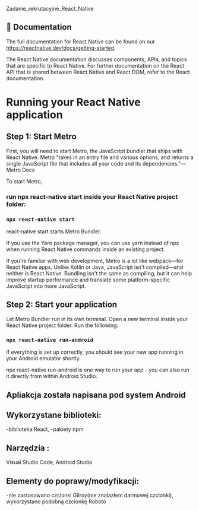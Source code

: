  Zadanie_rekrutacyjne_React_Native
 
 ## 📖 Documentation
The full documentation for React Native can be found on our https://reactnative.dev/docs/getting-started.

The React Native documentation discusses components, APIs, and topics that are specific to React Native. For further documentation on the React API that is shared between React Native and React DOM, refer to the React documentation.
 
# Running your React Native application
## Step 1: Start Metro
First, you will need to start Metro, the JavaScript bundler that ships with React Native. Metro "takes in an entry file and various options, and returns a single JavaScript file that includes all your code and its dependencies."—Metro Docs

To start Metro,
### run npx react-native start  inside your React Native project folder:

### `npx react-native start`
react-native start starts Metro Bundler.

If you use the Yarn package manager, you can use yarn instead of npx when running React Native commands inside an existing project.

If you're familiar with web development, Metro is a lot like webpack—for React Native apps. Unlike Kotlin or Java, JavaScript isn't compiled—and neither is React Native. Bundling isn't the same as compiling, but it can help improve startup performance and translate some platform-specific JavaScript into more JavaScript.

## Step 2: Start your application
Let Metro Bundler run in its own terminal. Open a new terminal inside your React Native project folder. Run the following:

### `npx react-native run-android`
If everything is set up correctly, you should see your new app running in your Android emulator shortly.

npx react-native run-android is one way to run your app - you can also run it directly from within Android Studio.

## Apliakcja została napisana pod system Android
## Wykorzystane biblioteki:
-biblioteka React,
-pakiety npm
## Narzędzia :
Visual Studio Code,
Android Studio
## Elementy do poprawy/modyfikacji:
-nie zastosowano czcionki Gilroy(nie znalazłem darmowej czcionki), wykorzystano podobną czcionkę Roboto
